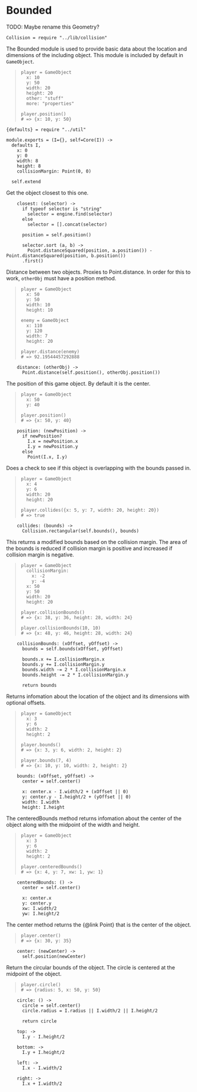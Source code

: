 Bounded
=======

TODO: Maybe rename this Geometry?

    Collision = require "../lib/collision"

The Bounded module is used to provide basic data about the
location and dimensions of the including object. This module is included
by default in `GameObject`.

>     player = GameObject
>       x: 10
>       y: 50
>       width: 20
>       height: 20
>       other: "stuff"
>       more: "properties"
>
>     player.position()
>     # => {x: 10, y: 50}

    {defaults} = require "../util"

    module.exports = (I={}, self=Core(I)) ->
      defaults I,
        x: 0
        y: 0
        width: 8
        height: 8
        collisionMargin: Point(0, 0)

      self.extend

Get the object closest to this one.

        closest: (selector) ->
          if typeof selector is "string"
            selector = engine.find(selector)
          else
            selector = [].concat(selector)

          position = self.position()

          selector.sort (a, b) ->
            Point.distanceSquared(position, a.position()) - Point.distanceSquared(position, b.position())
          .first()

Distance between two objects. Proxies to Point.distance.
In order for this to work, `otherObj` must have a
position method.

>     player = GameObject
>       x: 50
>       y: 50
>       width: 10
>       height: 10
>
>     enemy = GameObject
>       x: 110
>       y: 120
>       width: 7
>       height: 20
>
>     player.distance(enemy)
>     # => 92.19544457292888

        distance: (otherObj) ->
          Point.distance(self.position(), otherObj.position())

The position of this game object. By default it is the center.

>     player = GameObject
>       x: 50
>       y: 40
>
>     player.position()
>     # => {x: 50, y: 40}

        position: (newPosition) ->
          if newPosition?
            I.x = newPosition.x
            I.y = newPosition.y
          else
            Point(I.x, I.y)

Does a check to see if this object is overlapping with the bounds passed in.

>     player = GameObject
>       x: 4
>       y: 6
>       width: 20
>       height: 20
>
>     player.collides({x: 5, y: 7, width: 20, height: 20})
>     # => true

        collides: (bounds) ->
          Collision.rectangular(self.bounds(), bounds)

This returns a modified bounds based on the collision margin.
The area of the bounds is reduced if collision margin is positive
and increased if collision margin is negative.

>     player = GameObject
>       collisionMargin:
>         x: -2
>         y: -4
>       x: 50
>       y: 50
>       width: 20
>       height: 20
>
>     player.collisionBounds()
>     # => {x: 38, y: 36, height: 28, width: 24}
>
>     player.collisionBounds(10, 10)
>     # => {x: 48, y: 46, height: 28, width: 24}

        collisionBounds: (xOffset, yOffset) ->
          bounds = self.bounds(xOffset, yOffset)

          bounds.x += I.collisionMargin.x
          bounds.y += I.collisionMargin.y
          bounds.width -= 2 * I.collisionMargin.x
          bounds.height -= 2 * I.collisionMargin.y

          return bounds

Returns infomation about the location of the object and its dimensions with optional offsets.

>     player = GameObject
>       x: 3
>       y: 6
>       width: 2
>       height: 2
>
>     player.bounds()
>     # => {x: 3, y: 6, width: 2, height: 2}
>
>     player.bounds(7, 4)
>     # => {x: 10, y: 10, width: 2, height: 2}

        bounds: (xOffset, yOffset) ->
          center = self.center()

          x: center.x - I.width/2 + (xOffset || 0)
          y: center.y - I.height/2 + (yOffset || 0)
          width: I.width
          height: I.height

The centeredBounds method returns infomation about the center
of the object along with the midpoint of the width and height.

>     player = GameObject
>       x: 3
>       y: 6
>       width: 2
>       height: 2
>
>     player.centeredBounds()
>     # => {x: 4, y: 7, xw: 1, yw: 1}

        centeredBounds: () ->
          center = self.center()

          x: center.x
          y: center.y
          xw: I.width/2
          yw: I.height/2


The center method returns the {@link Point} that is
the center of the object.

>     player.center()
>     # => {x: 30, y: 35}

        center: (newCenter) ->
          self.position(newCenter)

Return the circular bounds of the object. The circle is
centered at the midpoint of the object.

>     player.circle()
>     # => {radius: 5, x: 50, y: 50}

        circle: () ->
          circle = self.center()
          circle.radius = I.radius || I.width/2 || I.height/2

          return circle

        top: ->
          I.y - I.height/2

        bottom: ->
          I.y + I.height/2

        left: ->
          I.x - I.width/2
        
        right: ->
          I.x + I.width/2
